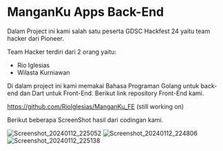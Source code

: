 
# ManganKu Apps Back-End

Dalam Project ini kami salah satu peserta GDSC Hackfest 24 yaitu team hacker dari Pioneer.

Team Hacker terdiri dari 2 orang yaitu:

- Rio Iglesias 
- Wilasta Kurniawan

Di dalam project ini kami memakai Bahasa Programan Golang untuk back-end dan Dart untuk Front-End. Berikut link repository Front-End kami.

https://github.com/RioIglesias/ManganKu_FE (still working on)


Berikut beberapa ScreenShot hasil dari codingan kami.

![Screenshot_20240112_225052](https://github.com/RioIglesias/ManganKu_BE/assets/147328467/6c14c55e-4453-47b5-af70-81cde89081da)
![Screenshot_20240112_224806](https://github.com/RioIglesias/ManganKu_BE/assets/147328467/3bfcc780-f4d2-48a7-8496-f8298d8563b3)
![Screenshot_20240112_225138](https://github.com/RioIglesias/ManganKu_BE/assets/147328467/0c237a36-eaaa-43ca-b70f-5bdc78a3d70a)
